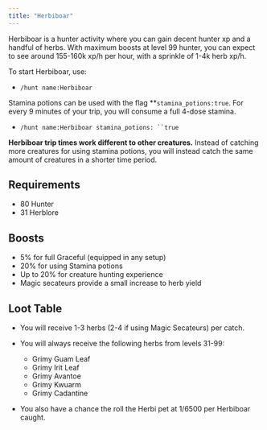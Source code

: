 ```yaml
---
title: "Herbiboar"
---
```


Herbiboar is a hunter activity where you can gain decent hunter xp and a handful of herbs. With maximum boosts at level 99 hunter, you can expect to see around 155-160k xp/h per hour, with a sprinkle of 1-4k herb xp/h.

To start Herbiboar, use:

- `/hunt name:Herbiboar`

Stamina potions can be used with the flag \*\*`stamina_potions:true`. For every 9 minutes of your trip, you will consume a full 4-dose stamina.

- `/hunt name:Herbiboar stamina_potions: ``true`

**Herbiboar trip times work different to other creatures.** Instead of catching more creatures for using stamina potions, you will instead catch the same amount of creatures in a shorter time period.

## Requirements

- 80 Hunter
- 31 Herblore

## Boosts

- 5% for full Graceful (equipped in any setup)
- 20% for using Stamina potions
- Up to 20% for creature hunting experience
- Magic secateurs provide a small increase to herb yield

## Loot Table

- You will receive 1-3 herbs (2-4 if using Magic Secateurs) per catch.

- You will always receive the following herbs from levels 31-99:
  - Grimy Guam Leaf
  - Grimy Irit Leaf
  - Grimy Avantoe
  - Grimy Kwuarm
  - Grimy Cadantine
- You also have a chance the roll the Herbi pet at 1/6500 per Herbiboar caught.
